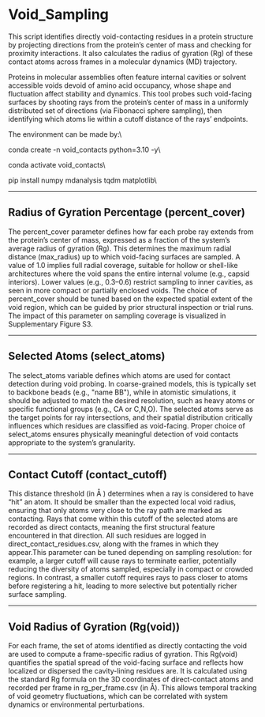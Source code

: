 # Void_Sampling

This script identifies directly void-contacting residues in a protein structure by projecting directions from the protein’s center of mass and checking for proximity interactions. It also calculates the radius of gyration (Rg) of these contact atoms across frames in a molecular dynamics (MD) trajectory.

Proteins in molecular assemblies often feature internal cavities or solvent accessible voids devoid of amino acid occupancy, whose shape and fluctuation affect stability and dynamics. This tool probes such void-facing surfaces by shooting rays from the protein’s center of mass in a uniformly distributed set of directions (via Fibonacci sphere sampling), then identifying which atoms lie within a cutoff distance of the rays’ endpoints.

The environment can be made by:\

conda create -n void_contacts python=3.10 -y\

conda activate void_contacts\

pip install numpy mdanalysis tqdm matplotlib\

--------------------------------------------
Radius of Gyration Percentage (percent_cover)
--------------------------------------------

The percent_cover parameter defines how far each probe ray extends from the protein’s center of mass, expressed as a fraction of the system’s average radius of gyration (Rg). This determines the maximum radial distance (max_radius) up to which void-facing surfaces are sampled. A value of 1.0 implies full radial coverage, suitable for hollow or shell-like architectures where the void spans the entire internal volume (e.g., capsid interiors). Lower values (e.g., 0.3–0.6) restrict sampling to inner cavities, as seen in more compact or partially enclosed voids. The choice of percent_cover should be tuned based on the expected spatial extent of the void region, which can be guided by prior structural inspection or trial runs. The impact of this parameter on sampling coverage is visualized in Supplementary Figure S3.

--------------------------------------------
Selected Atoms (select_atoms)
--------------------------------------------

The select_atoms variable defines which atoms are used for contact detection during void probing. In coarse-grained models, this is typically set to backbone beads (e.g., "name BB"), while in atomistic simulations, it should be adjusted to match the desired resolution, such as heavy atoms or specific functional groups (e.g., CA or C,N,O). The selected atoms serve as the target points for ray intersections, and their spatial distribution critically influences which residues are classified as void-facing. Proper choice of select_atoms ensures physically meaningful detection of void contacts appropriate to the system’s granularity.

--------------------------------------------
Contact Cutoff (contact_cutoff)
--------------------------------------------

This distance threshold (in Å ) determines when a ray is considered to have “hit” an atom. It should be smaller than the expected local void radius, ensuring that only atoms very close to the ray path are marked as contacting. Rays that come within this cutoff of the selected atoms are recorded as direct contacts, meaning the first structural feature encountered in that direction. All such residues are logged in direct_contact_residues.csv, along with the frames in which they appear.This parameter can be tuned depending on sampling resolution: for example, a larger cutoff will cause rays to terminate earlier, potentially reducing the diversity of atoms sampled, especially in compact or crowded regions. In contrast, a smaller cutoff requires rays to pass closer to atoms before registering a hit, leading to more selective but potentially richer surface sampling.

--------------------------------------------
Void Radius of Gyration (Rg(void))
--------------------------------------------

For each frame, the set of atoms identified as directly contacting the void are used to compute a frame-specific radius of gyration. This Rg(void) quantifies the spatial spread of the void-facing surface and reflects how localized or dispersed the cavity-lining residues are. It is calculated using the standard Rg formula on the 3D coordinates of direct-contact atoms and recorded per frame in rg_per_frame.csv (in Å). This allows temporal tracking of void geometry fluctuations, which can be correlated with system dynamics or environmental perturbations.
